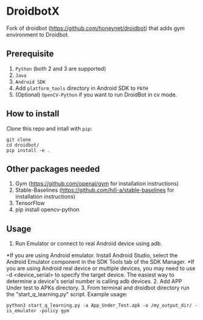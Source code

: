 # DroidbotX
Fork of droidbot (https://github.com/honeynet/droidbot) that adds gym environment to Droidbot.

## Prerequisite
1. `Python` (both 2 and 3 are supported)
2. `Java`
3. `Android SDK`
4. Add `platform_tools` directory in Android SDK to `PATH`
5. (Optional) `OpenCV-Python` if you want to run DroidBot in cv mode.

## How to install
Clone this repo and intall with `pip`:

```shell
git clone
cd droidbot/
pip install -e .
```
## Other packages needed
1. Gym (https://github.com/openai/gym for installation instructions)
2. Stable-Baselines (https://github.com/hill-a/stable-baselines for installation instructions)
3. TensorFlow
4. pip install opencv-python

## Usage
1. Run Emulator or connect to real Android device using adb.

*If you are using Android emulator. Install Android Studio, select the Android Emulator component in the SDK Tools tab of the SDK Manager. 
*If you are using Android real device or multiple devices, you may need to use -d <device_serial> to specify the target device. The easiest way to determine a device's serial number is calling adb devices.
2. Add APP Under test to APKs directory.
3. From terminal and droidbot directory run the "start_q_learning.py" script. Example usage: 

``` python3 start_q_learning.py -a App_Under_Test.apk -o /my_output_dir/ -is_emulator -policy gym ```


